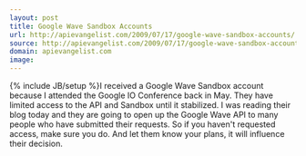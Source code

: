 ```yaml
---
layout: post
title: Google Wave Sandbox Accounts
url: http://apievangelist.com/2009/07/17/google-wave-sandbox-accounts/
source: http://apievangelist.com/2009/07/17/google-wave-sandbox-accounts/
domain: apievangelist.com
image: 
---
```

{% include JB/setup %}I received a Google Wave Sandbox account because I attended the Google IO Conference back in May. They have limited access to the API and Sandbox until it stabilized.
I was reading their blog today and they are going to open up the Google Wave API to many people who have submitted their requests.
So if you haven't requested access, make sure you do. And let them know your plans, it will influence their decision.